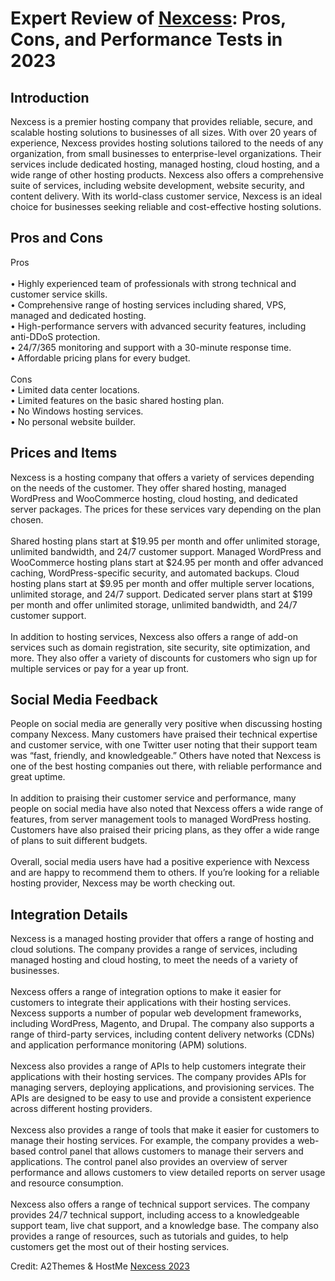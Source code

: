 <h1>Expert Review of <a href="https://a2themes.com/nexcess-reviews">Nexcess</a>: Pros, Cons, and Performance Tests in 2023</h1>
<h2>Introduction</h2>
Nexcess is a premier hosting company that provides reliable, secure, and scalable hosting solutions to businesses of all sizes. With over 20 years of experience, Nexcess provides hosting solutions tailored to the needs of any organization, from small businesses to enterprise-level organizations. Their services include dedicated hosting, managed hosting, cloud hosting, and a wide range of other hosting products. Nexcess also offers a comprehensive suite of services, including website development, website security, and content delivery. With its world-class customer service, Nexcess is an ideal choice for businesses seeking reliable and cost-effective hosting solutions.
<h2>Pros and Cons</h2>
Pros<br><br>• Highly experienced team of professionals with strong technical and customer service skills.<br>• Comprehensive range of hosting services including shared, VPS, managed and dedicated hosting.<br>• High-performance servers with advanced security features, including anti-DDoS protection.<br>• 24/7/365 monitoring and support with a 30-minute response time.<br>• Affordable pricing plans for every budget.<br><br>Cons<br>• Limited data center locations.<br>• Limited features on the basic shared hosting plan.<br>• No Windows hosting services.<br>• No personal website builder.
<h2>Prices and Items</h2>
Nexcess is a hosting company that offers a variety of services depending on the needs of the customer. They offer shared hosting, managed WordPress and WooCommerce hosting, cloud hosting, and dedicated server packages. The prices for these services vary depending on the plan chosen.<br><br>Shared hosting plans start at $19.95 per month and offer unlimited storage, unlimited bandwidth, and 24/7 customer support. Managed WordPress and WooCommerce hosting plans start at $24.95 per month and offer advanced caching, WordPress-specific security, and automated backups. Cloud hosting plans start at $9.95 per month and offer multiple server locations, unlimited storage, and 24/7 support. Dedicated server plans start at $199 per month and offer unlimited storage, unlimited bandwidth, and 24/7 customer support.<br><br>In addition to hosting services, Nexcess also offers a range of add-on services such as domain registration, site security, site optimization, and more. They also offer a variety of discounts for customers who sign up for multiple services or pay for a year up front.
<h2>Social Media Feedback</h2>
People on social media are generally very positive when discussing hosting company Nexcess. Many customers have praised their technical expertise and customer service, with one Twitter user noting that their support team was “fast, friendly, and knowledgeable.” Others have noted that Nexcess is one of the best hosting companies out there, with reliable performance and great uptime.<br><br>In addition to praising their customer service and performance, many people on social media have also noted that Nexcess offers a wide range of features, from server management tools to managed WordPress hosting. Customers have also praised their pricing plans, as they offer a wide range of plans to suit different budgets.<br><br>Overall, social media users have had a positive experience with Nexcess and are happy to recommend them to others. If you’re looking for a reliable hosting provider, Nexcess may be worth checking out.
<h2>Integration Details</h2>
Nexcess is a managed hosting provider that offers a range of hosting and cloud solutions. The company provides a range of services, including managed hosting and cloud hosting, to meet the needs of a variety of businesses.<br><br>Nexcess offers a range of integration options to make it easier for customers to integrate their applications with their hosting services. Nexcess supports a number of popular web development frameworks, including WordPress, Magento, and Drupal. The company also supports a range of third-party services, including content delivery networks (CDNs) and application performance monitoring (APM) solutions.<br><br>Nexcess also provides a range of APIs to help customers integrate their applications with their hosting services. The company provides APIs for managing servers, deploying applications, and provisioning services. The APIs are designed to be easy to use and provide a consistent experience across different hosting providers.<br><br>Nexcess also provides a range of tools that make it easier for customers to manage their hosting services. For example, the company provides a web-based control panel that allows customers to manage their servers and applications. The control panel also provides an overview of server performance and allows customers to view detailed reports on server usage and resource consumption.<br><br>Nexcess also offers a range of technical support services. The company provides 24/7 technical support, including access to a knowledgeable support team, live chat support, and a knowledge base. The company also provides a range of resources, such as tutorials and guides, to help customers get the most out of their hosting services.
<p>Credit: A2Themes & HostMe <a href="https://a2themes.com/nexcess-reviews">Nexcess 2023</a></p>